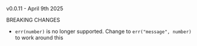 v0.0.11 - April 9th 2025

BREAKING CHANGES

- `err(number)` is no longer supported. Change to `err("message", number)` to work around this
